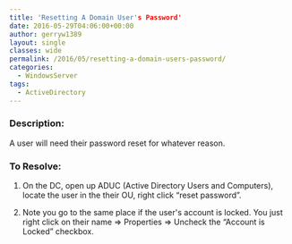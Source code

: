 ```yaml
---
title: 'Resetting A Domain User's Password'
date: 2016-05-29T04:06:00+00:00
author: gerryw1389
layout: single
classes: wide
permalink: /2016/05/resetting-a-domain-users-password/
categories:
  - WindowsServer
tags:
  - ActiveDirectory
---
```

<!--more-->

### Description:

A user will need their password reset for whatever reason.

### To Resolve:

1. On the DC, open up ADUC (Active Directory Users and Computers), locate the user in the their OU, right click &#8220;reset password&#8221;.

2. Note you go to the same place if the user's account is locked. You just right click on their name => Properties => Uncheck the &#8220;Account is Locked&#8221; checkbox.